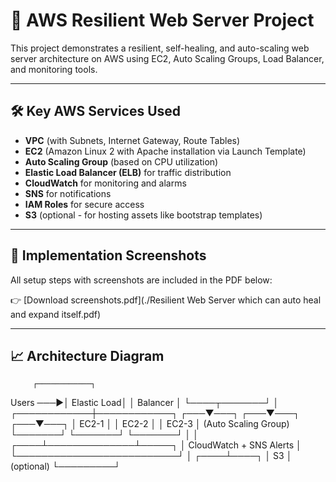 # 🚀 AWS Resilient Web Server Project

This project demonstrates a resilient, self-healing, and auto-scaling web server architecture on AWS using EC2, Auto Scaling Groups, Load Balancer, and monitoring tools.

---

## 🛠️ Key AWS Services Used

- **VPC** (with Subnets, Internet Gateway, Route Tables)
- **EC2** (Amazon Linux 2 with Apache installation via Launch Template)
- **Auto Scaling Group** (based on CPU utilization)
- **Elastic Load Balancer (ELB)** for traffic distribution
- **CloudWatch** for monitoring and alarms
- **SNS** for notifications
- **IAM Roles** for secure access
- **S3** (optional - for hosting assets like bootstrap templates)

---

## 📸 Implementation Screenshots

All setup steps with screenshots are included in the PDF below:

👉 [Download screenshots.pdf](./Resilient Web Server which can auto heal and expand itself.pdf)

---

## 📈 Architecture Diagram

         ┌────────────┐
Users ───▶│ Elastic Load│
│ Balancer │
└────┬───────┘
│
┌────────────┼────────────┐
┌───▼───┐ ┌───▼───┐ ┌───▼───┐
│ EC2-1 │ │ EC2-2 │ │ EC2-3 │ (Auto Scaling Group)
└───────┘ └───────┘ └───────┘
│ │
┌────┴──────────────┴─────┐
│ CloudWatch + SNS Alerts │
└──────────────────────────┘
│
┌────┴────┐
│ S3 │ (optional)
└─────────┘
